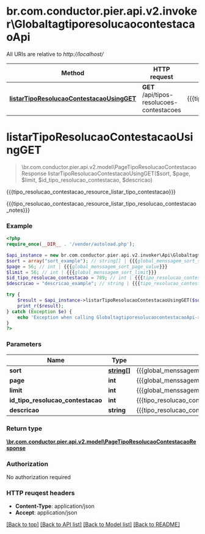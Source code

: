 # br.com.conductor.pier.api.v2.invoker\GlobaltagtiporesolucaocontestacaoApi

All URIs are relative to *http://localhost/*

Method | HTTP request | Description
------------- | ------------- | -------------
[**listarTipoResolucaoContestacaoUsingGET**](GlobaltagtiporesolucaocontestacaoApi.md#listarTipoResolucaoContestacaoUsingGET) | **GET** /api/tipos-resolucoes-contestacoes | {{{tipo_resolucao_contestacao_resource_listar_tipo_contestacao}}}


# **listarTipoResolucaoContestacaoUsingGET**
> \br.com.conductor.pier.api.v2.model\PageTipoResolucaoContestacaoResponse listarTipoResolucaoContestacaoUsingGET($sort, $page, $limit, $id_tipo_resolucao_contestacao, $descricao)

{{{tipo_resolucao_contestacao_resource_listar_tipo_contestacao}}}

{{{tipo_resolucao_contestacao_resource_listar_tipo_resolucao_contestacao_notes}}}

### Example 
```php
<?php
require_once(__DIR__ . '/vendor/autoload.php');

$api_instance = new br.com.conductor.pier.api.v2.invoker\Api\GlobaltagtiporesolucaocontestacaoApi();
$sort = array("sort_example"); // string[] | {{{global_menssagem_sort_sort}}}
$page = 56; // int | {{{global_menssagem_sort_page_value}}}
$limit = 56; // int | {{{global_menssagem_sort_limit}}}
$id_tipo_resolucao_contestacao = 789; // int | {{{tipo_resolucao_contestacao_request_idTipoResolucaoContestacao_value}}}
$descricao = "descricao_example"; // string | {{{tipo_resolucao_contestacao_request_descricao_value}}}

try { 
    $result = $api_instance->listarTipoResolucaoContestacaoUsingGET($sort, $page, $limit, $id_tipo_resolucao_contestacao, $descricao);
    print_r($result);
} catch (Exception $e) {
    echo 'Exception when calling GlobaltagtiporesolucaocontestacaoApi->listarTipoResolucaoContestacaoUsingGET: ', $e->getMessage(), "\n";
}
?>
```

### Parameters

Name | Type | Description  | Notes
------------- | ------------- | ------------- | -------------
 **sort** | [**string[]**](string.md)| {{{global_menssagem_sort_sort}}} | [optional] 
 **page** | **int**| {{{global_menssagem_sort_page_value}}} | [optional] 
 **limit** | **int**| {{{global_menssagem_sort_limit}}} | [optional] 
 **id_tipo_resolucao_contestacao** | **int**| {{{tipo_resolucao_contestacao_request_idTipoResolucaoContestacao_value}}} | [optional] 
 **descricao** | **string**| {{{tipo_resolucao_contestacao_request_descricao_value}}} | [optional] 

### Return type

[**\br.com.conductor.pier.api.v2.model\PageTipoResolucaoContestacaoResponse**](PageTipoResolucaoContestacaoResponse.md)

### Authorization

No authorization required

### HTTP reuqest headers

 - **Content-Type**: application/json
 - **Accept**: application/json

[[Back to top]](#) [[Back to API list]](../README.md#documentation-for-api-endpoints) [[Back to Model list]](../README.md#documentation-for-models) [[Back to README]](../README.md)

